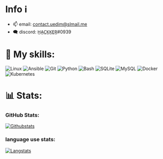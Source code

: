 <h1>Info ℹ️</h1>

- 📫 email: contact.uedim@slmail.me
- 🗨️ discord: H̲A̲C̲K̲K̲E̲R̲#0939

<h1> 🧰 My skills: </h1>

![Linux](https://img.shields.io/badge/-linux-00ff00?style=for-the-badge&logo=linux&logoColor=black)
![Ansible](https://img.shields.io/badge/-ansible-00ff00?style=for-the-badge&logo=ansible&logoColor=black)
![Git](https://img.shields.io/badge/-git-00ff00?style=for-the-badge&logo=git&logoColor=black)
![Python](https://img.shields.io/badge/-python-00ff00?style=for-the-badge&logo=python&logoColor=black)
![Bash](https://img.shields.io/badge/-bash-00ff00?style=for-the-badge&logo=gnu-bash&logoColor=black)
![SQLite](https://img.shields.io/badge/-sqlite-00ff00?style=for-the-badge&logo=SQLite&logoColor=black)
![MySQL](https://img.shields.io/badge/-mysql-00ff00?style=for-the-badge&logo=mysql&logoColor=black)
![Docker](https://img.shields.io/badge/-docker-00ff00?style=for-the-badge&logo=docker&logoColor=black)
![Kubernetes](https://img.shields.io/badge/-kubernetes-00ff00?style=for-the-badge&logo=kubernetes&logoColor=black)

<h1>📊 Stats:</h1>

### GitHub Stats:
[![Githubstats](https://github-readme-stats.vercel.app/api?username=HACCKKER&show_icons=true&theme=chartreuse-dark)](https://github.com/HACCKKER)

### language use stats:
[![Langstats](https://github-readme-stats.vercel.app/api/top-langs/?username=HACCKKER&layout=compact&theme=chartreuse-dark)](https://github.com/HACCKKER)
